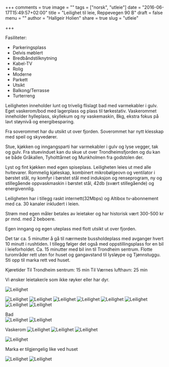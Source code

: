+++
comments = true
image = ""
tags = ["norsk", "utleie"]
date = "2016-06-17T15:49:57+02:00"
title = "Leilighet til leie, Reppevegen 90 B"
draft = false
menu = ""
author = "Hallgeir Holien"
share = true
slug = "utleie"

+++


Fasiliteter:  
- Parkeringsplass  
- Delvis møblert  
- Bredbåndstilknytning  
- Kabel-TV  
- Rolig  
- Moderne  
- Parkett  
- Utsikt  
- Balkong/Terrasse  
- Turterreng  



Leiligheten inneholder lunt og trivelig flislagt bad med varmekabler i gulv. Eget vaskerom/bod med lagerplass og plass til tørkestativ. Vaskerommet inneholder hylleplass, skyllekum og ny vaskemaskin, 8kg, ekstra fokus på lavt støynivå og energibesparing.

Fra soverommet har du utsikt ut over fjorden.
Soverommet har nytt klesskap med speil og skyvedører.

Stue, kjøkken og inngangsparti har varmekabler i gulv og lyse vegger, tak og gulv. Fra stuevinduet kan du skue ut over Trondheimsfjorden og du kan se både Gråkallen, Tyholttårnet og Munkholmen fra godstolen der.

Lyst og fint kjøkken med egen spiseplass. Leiligheten leies ut med alle hvitevarer. Rommelig kjøleskap, kombinert mikrobølgeovn og ventilator i børstet stål, ny komfyr i børstet stål med induksjon og renseprogram, ny og stillegående oppvaskmaskin i børstet stål, 42db (svært stillegående) og energivennlig.

Leiligheten har i tillegg raskt internett(32Mbps) og Altibox tv-abonnement med ca. 30 kanaler inkludert i leien.

Strøm med egen måler betales av leietaker og har historisk vært 300-500 kr pr mnd. med 2 beboere.

Egen inngang og egen uteplass med flott utsikt ut over fjorden.

Det tar ca. 5 minutter å gå til nærmeste bussholdeplass med avganger hvert 10 minutt i rushtiden. I tillegg følger det også med oppstillingsplass for en bil i leieforholdet. Ca. 15 minutter med bil inn til Trondheim sentrum.
Flotte turområder rett uten for huset og gangavstand til lysløype og Tjønnstuggu. Sti opp til marka rett ved huset.

Kjøretider 
Til Trondheim sentrum: 15 min
Til Værnes lufthavn: 25 min

Vi ønsker leietaker/e som ikke røyker eller har dyr.


![Leilighet](/images/utleie-5.jpg)

![Leilighet](/images/utleie-1.jpg)
![Leilighet](/images/utleie-2.jpg)
![Leilighet](/images/utleie-3.jpg)
![Leilighet](/images/utleie-4.jpg)
![Leilighet](/images/utleie-6.jpg)
![Leilighet](/images/utleie-7.jpg)
![Leilighet](/images/utleie-8.jpg)
![Leilighet](/images/utleie-9.jpg)
  
  
Bad  
![Leilighet](/images/utleie-14.jpg)
![Leilighet](/images/utleie-15.jpg)

    

Vaskerom
![Leilighet](/images/utleie-10.jpg)
![Leilighet](/images/utleie-16.jpg)
![Leilighet](/images/utleie-17.jpg)

![Leilighet](/images/utleie-13.jpg)

Marka er tilgjengelig like ved huset

![Leilighet](/images/utleie-11.jpg)
![Leilighet](/images/utleie-12.jpg)
